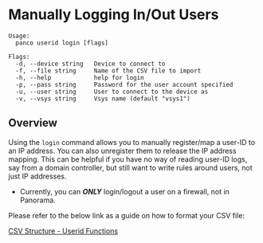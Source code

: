 # Manually Logging In/Out Users

```
Usage:
  panco userid login [flags]

Flags:
  -d, --device string   Device to connect to
  -f, --file string     Name of the CSV file to import
  -h, --help            help for login
  -p, --pass string     Password for the user account specified
  -u, --user string     User to connect to the device as
  -v, --vsys string     Vsys name (default "vsys1")
```

## Overview

Using the `login` command allows you to manually register/map a user-ID to an IP address. You can also unregister them
to release the IP address mapping. This can be helpful if you have no way of reading user-ID logs, say from a domain controller,
but still want to write rules around users, not just IP addresses.

* Currently, you can **_ONLY_** login/logout a user on a firewall, not in Panorama.

Please refer to the below link as a guide on how to format your CSV file:

[CSV Structure - Userid Functions](https://panco.dev/csv_userid.html)
